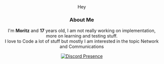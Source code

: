 <div align="center">  
Hey 
  
### About Me
I'm **Moritz** and  **17** years old, I am not really working on implementation, more on learning and testing stuff.  
I love to Code a lot of stuff but mostly I am interested in the topic Network and Communications
  
  [![Discord Presence](https://lanyard.cnrad.dev/api/650068192445857821)](https://discord.com/users/650068192445857821)
</div>
